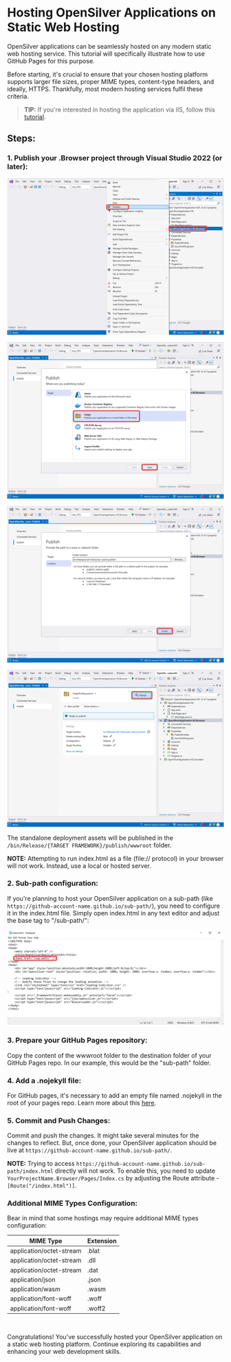 # Hosting OpenSilver Applications on Static Web Hosting

OpenSilver applications can be seamlessly hosted on any modern static web hosting service. This tutorial will specifically illustrate how to use GitHub Pages for this purpose. 

Before starting, it's crucial to ensure that your chosen hosting platform supports larger file sizes, proper MIME types, content-type headers, and ideally, HTTPS. Thankfully, most modern hosting services fulfil these criteria.

> **TIP:** If you're interested in hosting the application via IIS, follow this [tutorial](add-site-to-iis.md).

## Steps:

### 1. Publish your .Browser project through Visual Studio 2022 (or later):

![Publish Content Menu](/images/how-to-topics/vs-publish.png)
  
![Choose Folder Location](/images/how-to-topics/vs-folder-location.png)
  
![Finish Configuration](/images/how-to-topics/vs-publish-finish.png)
  
![Start Publishing](/images/how-to-topics/vs-start-publishing.png)

The standalone deployment assets will be published in the `/bin/Release/{TARGET FRAMEWORK}/publish/wwwroot` folder.

**NOTE:** Attempting to run index.html as a file (file:// protocol) in your browser will not work. Instead, use a local or hosted server.

### 2. Sub-path configuration:

If you're planning to host your OpenSilver application on a sub-path (like `https://github-account-name.github.io/sub-path/`), you need to configure it in the index.html file. Simply open index.html in any text editor and adjust the base tag to "/sub-path/":

![Index Html Sub Path](/images/how-to-topics/index-html-sub-path.png)

### 3. Prepare your GitHub Pages repository:

Copy the content of the wwwroot folder to the destination folder of your GitHub Pages repo. In our example, this would be the "sub-path" folder.

### 4. Add a .nojekyll file:

For GitHub pages, it's necessary to add an empty file named .nojekyll in the root of your pages repo. Learn more about this [here](https://github.blog/2009-12-29-bypassing-jekyll-on-github-pages/).

### 5. Commit and Push Changes:

Commit and push the changes. It might take several minutes for the changes to reflect. But, once done, your OpenSilver application should be live at `https://github-account-name.github.io/sub-path/`.

**NOTE:** Trying to access `https://github-account-name.github.io/sub-path/index.html` directly will not work. To enable this, you need to update `YourProjectName.Browser/Pages/Index.cs` by adjusting the Route attribute - `[Route("/index.html")]`.

### Additional MIME Types Configuration:

Bear in mind that some hostings may require additional MIME types configuration:

| MIME Type | Extension |
|---|---|
| application/octet-stream | .blat |
| application/octet-stream | .dll |
| application/octet-stream | .dat |
| application/json | .json |
| application/wasm | .wasm |
| application/font-woff | .woff |
| application/font-woff | .woff2 |

<br />

Congratulations! You've successfully hosted your OpenSilver application on a static web hosting platform. Continue exploring its capabilities and enhancing your web development skills.
